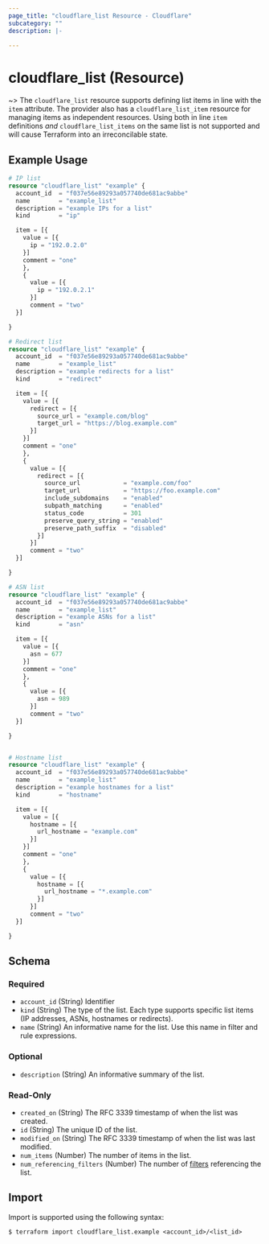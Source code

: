 ```yaml
---
page_title: "cloudflare_list Resource - Cloudflare"
subcategory: ""
description: |-
  
---
```


# cloudflare_list (Resource)



~> The `cloudflare_list` resource supports defining list items in line with the
  `item` attribute. The provider also has a `cloudflare_list_item` resource for
  managing items as independent resources. Using both in line `item` definitions
  _and_ `cloudflare_list_items` on the same list is not supported and will cause
  Terraform into an irreconcilable state.

## Example Usage

```terraform
# IP list
resource "cloudflare_list" "example" {
  account_id  = "f037e56e89293a057740de681ac9abbe"
  name        = "example_list"
  description = "example IPs for a list"
  kind        = "ip"

  item = [{
    value = [{
      ip = "192.0.2.0"
    }]
    comment = "one"
    },
    {
      value = [{
        ip = "192.0.2.1"
      }]
      comment = "two"
  }]

}

# Redirect list
resource "cloudflare_list" "example" {
  account_id  = "f037e56e89293a057740de681ac9abbe"
  name        = "example_list"
  description = "example redirects for a list"
  kind        = "redirect"

  item = [{
    value = [{
      redirect = [{
        source_url = "example.com/blog"
        target_url = "https://blog.example.com"
      }]
    }]
    comment = "one"
    },
    {
      value = [{
        redirect = [{
          source_url            = "example.com/foo"
          target_url            = "https://foo.example.com"
          include_subdomains    = "enabled"
          subpath_matching      = "enabled"
          status_code           = 301
          preserve_query_string = "enabled"
          preserve_path_suffix  = "disabled"
        }]
      }]
      comment = "two"
  }]

}

# ASN list
resource "cloudflare_list" "example" {
  account_id  = "f037e56e89293a057740de681ac9abbe"
  name        = "example_list"
  description = "example ASNs for a list"
  kind        = "asn"

  item = [{
    value = [{
      asn = 677
    }]
    comment = "one"
    },
    {
      value = [{
        asn = 989
      }]
      comment = "two"
  }]

}


# Hostname list
resource "cloudflare_list" "example" {
  account_id  = "f037e56e89293a057740de681ac9abbe"
  name        = "example_list"
  description = "example hostnames for a list"
  kind        = "hostname"

  item = [{
    value = [{
      hostname = [{
        url_hostname = "example.com"
      }]
    }]
    comment = "one"
    },
    {
      value = [{
        hostname = [{
          url_hostname = "*.example.com"
        }]
      }]
      comment = "two"
  }]

}
```
<!-- schema generated by tfplugindocs -->
## Schema

### Required

- `account_id` (String) Identifier
- `kind` (String) The type of the list. Each type supports specific list items (IP addresses, ASNs, hostnames or redirects).
- `name` (String) An informative name for the list. Use this name in filter and rule expressions.

### Optional

- `description` (String) An informative summary of the list.

### Read-Only

- `created_on` (String) The RFC 3339 timestamp of when the list was created.
- `id` (String) The unique ID of the list.
- `modified_on` (String) The RFC 3339 timestamp of when the list was last modified.
- `num_items` (Number) The number of items in the list.
- `num_referencing_filters` (Number) The number of [filters](/operations/filters-list-filters) referencing the list.

## Import

Import is supported using the following syntax:

```shell
$ terraform import cloudflare_list.example <account_id>/<list_id>
```
